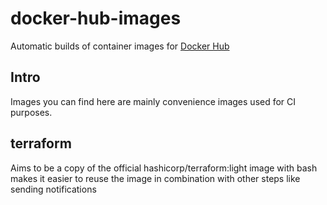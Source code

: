# docker-hub-images
Automatic builds of container images for [Docker Hub](https://hub.docker.com/u/titelmedia)


## Intro

Images you can find here are mainly convenience images used for CI purposes.


## terraform

Aims to be a copy of the official hashicorp/terraform:light image with bash
makes it easier to reuse the image in combination with other steps like sending notifications
